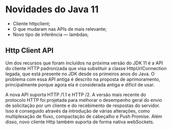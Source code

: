 # Novidades do Java 11

- Cliente httpclient;
- O que mudaram nas APIs de mais relevante;
- Novo tipo de inferência — lambdas;

## Http Client API

Um dos recursos que foram incluídos na próxima versão do JDK 11 é a API do cliente HTTP padronizada que visa substituir
a classe HttpUrlConnection legada, que está presente no JDK desde os primeiros anos do Java. O problema com essa API
antiga é descrito na proposta de aprimoramento, principalmente porque agora ela é considerada antiga e difícil de usar.

A nova API suporta HTTP /1.1 e HTTP /2. A versão mais recente do protocolo HTTP foi projetada para melhorar o desempenho
geral do envio de solicitação por um cliente e do recebimento de respostas do servidor. Isso é conseguido através da
introdução de várias alterações, como multiplexação de fluxo, compactação de cabeçalho e Push Promise. Além disso, novo
cliente Http também suporta de forma nativa webSockets.
